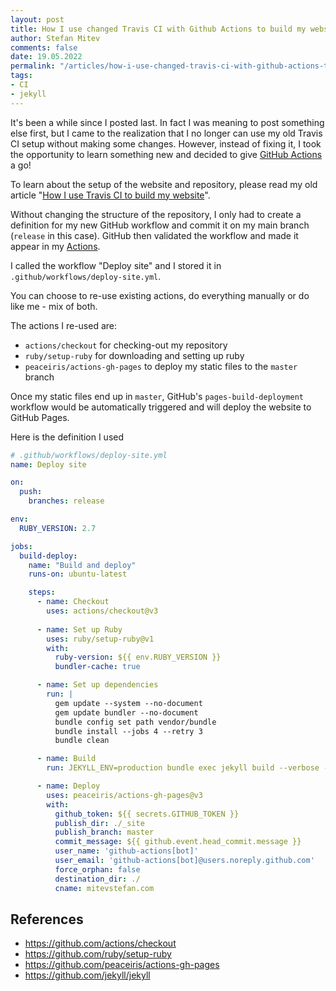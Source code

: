 ```yaml
---
layout: post
title: How I use changed Travis CI with Github Actions to build my website
author: Stefan Mitev
comments: false
date: 19.05.2022
permalink: "/articles/how-i-use-changed-travis-ci-with-github-actions-to-build-my-website"
tags:
- CI
- jekyll
---
```


It's been a while since I posted last. In fact I was meaning to post something else first, but I came to the realization that I no longer can use my old Travis CI setup without making some changes. However, instead of fixing it, I took the opportunity to learn something new and decided to give [GitHub Actions](https://github.com/features/actions) a go!

To learn about the setup of the website and repository, please read my old article "[How I use Travis CI to build my website](https://mitevstefan.com/articles/how-i-use-travis-ci-to-build-my-website)".

Without changing the structure of the repository, I only had to create a definition for my new GitHub workflow and commit it on my main branch (`release` in this case). GitHub then validated the workflow and made it appear in my [Actions](https://github.com/mrmitew/mrmitew.github.io/actions).

I called the workflow "Deploy site" and I stored it in `.github/workflows/deploy-site.yml`. 

You can choose to re-use existing actions, do everything manually or do like me - mix of both.

The actions I re-used are:
- `actions/checkout` for checking-out my repository
- `ruby/setup-ruby` for downloading and setting up ruby
- `peaceiris/actions-gh-pages` to deploy my static files to the `master` branch

Once my static files end up in `master`,  GitHub's `pages-build-deployment` workflow would be automatically triggered and will deploy the website to GitHub Pages.

Here is the definition I used

```yaml
# .github/workflows/deploy-site.yml
name: Deploy site

on:
  push:
    branches: release

env:
  RUBY_VERSION: 2.7

jobs:
  build-deploy:
    name: "Build and deploy"
    runs-on: ubuntu-latest

    steps:
      - name: Checkout
        uses: actions/checkout@v3
      
      - name: Set up Ruby
        uses: ruby/setup-ruby@v1
        with:
          ruby-version: ${{ env.RUBY_VERSION }}
          bundler-cache: true

      - name: Set up dependencies
        run: |
          gem update --system --no-document
          gem update bundler --no-document
          bundle config set path vendor/bundle
          bundle install --jobs 4 --retry 3
          bundle clean

      - name: Build
        run: JEKYLL_ENV=production bundle exec jekyll build --verbose --trace

      - name: Deploy
        uses: peaceiris/actions-gh-pages@v3
        with:
          github_token: ${{ secrets.GITHUB_TOKEN }}
          publish_dir: ./_site
          publish_branch: master
          commit_message: ${{ github.event.head_commit.message }}
          user_name: 'github-actions[bot]'
          user_email: 'github-actions[bot]@users.noreply.github.com'
          force_orphan: false
          destination_dir: ./
          cname: mitevstefan.com
```

## References
- https://github.com/actions/checkout
- https://github.com/ruby/setup-ruby
- https://github.com/peaceiris/actions-gh-pages
- https://github.com/jekyll/jekyll